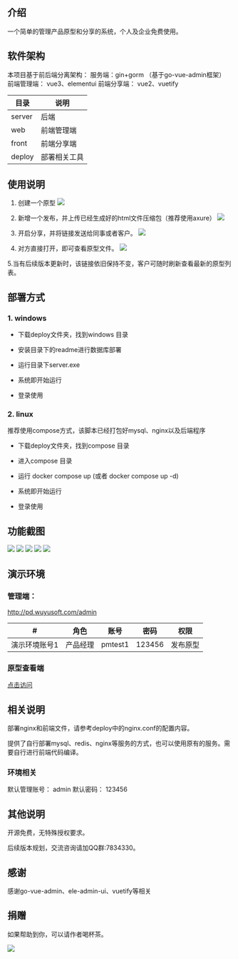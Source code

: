 ## 介绍
一个简单的管理产品原型和分享的系统，个人及企业免费使用。



## 软件架构

本项目基于前后端分离架构：
服务端：gin+gorm  （基于go-vue-admin框架）
前端管理端： vue3、elementui
前端分享端： vue2、vuetify


| 目录  | 说明  |
|---|---|
| server | 后端  |
| web  | 前端管理端 |
| front | 前端分享端  |
| deploy  | 部署相关工具  |

## 使用说明

1. 创建一个原型
![](docs/s1.png)


2. 新增一个发布，并上传已经生成好的html文件压缩包（推荐使用axure）
![](docs/s2.png)


3. 开启分享，并将链接发送给同事或者客户。
![](docs/s3.png)


4. 对方直接打开，即可查看原型文件。
![](docs/s4.png)

5.当有后续版本更新时，该链接依旧保持不变，客户可随时刷新查看最新的原型列表。




## 部署方式

### 1. windows
- 下载deploy文件夹，找到windows 目录

- 安装目录下的readme进行数据库部署

- 运行目录下server.exe 

- 系统即开始运行

- 登录使用

### 2. linux
推荐使用compose方式，该脚本已经打包好mysql、nginx以及后端程序
- 下载deploy文件夹，找到compose 目录

- 进入compose 目录

- 运行 docker compose up   (或者 docker compose up -d)

- 系统即开始运行

- 登录使用



## 功能截图

![](docs/01.png)
![](docs/02.png)
![](docs/03.png)
![](docs/04.png)
![](docs/05.png)



## 演示环境


### 管理端： 

http://pd.wuyusoft.com/admin

| #| 角色 |	 账号 | 	密码    |  权限 |
| :--: | :------: | :------: |:------: | ---------- |
|演示环境账号1 |产品经理 | 	pmtest1|	123456|发布原型|

### 原型查看端

[点击访问](http://pd.wuyusoft.com/pd/84439d71-cb9e-4ef7-a541-c123ac3fab05)


## 相关说明

部署nginx和前端文件，请参考deploy中的nginx.conf的配置内容。

提供了自行部署mysql、redis、nginx等服务的方式，也可以使用原有的服务。需要自行进行前端代码编译。


### 环境相关

默认管理账号：
admin
默认密码：
123456




## 其他说明
开源免费，无特殊授权要求。

后续版本规划，交流咨询请加QQ群:7834330。

## 感谢
感谢go-vue-admin、ele-admin-ui、vuetify等相关




## 捐赠
如果帮助到你，可以请作者喝杯茶。


![](docs/00.png)
